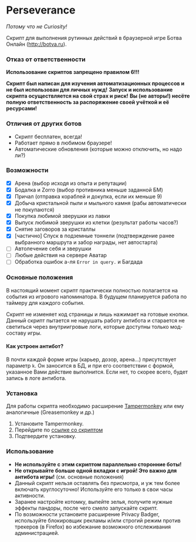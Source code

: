 # Perseverance
*Потому что не Curiosity!*

Скрипт для выполнения рутинных действий в браузерной игре Ботва Онлайн (http://botva.ru).

### Отказ от ответственности
**Использование скриптов запрещено правилом 6!!!**

**Скрипт был написан для изучения автоматизационных процессов и не был использован для личных нужд!**
**Запуск и использование скрипта осуществляется на свой страх и риск!**
**Вы (не авторы!) несёте полную ответственность за распоряжение своей учёткой и её ресурсами!**

### Отличия от других ботов
- Скрипт бесплатен, всегда!
- Работает прямо в любимом браузере!
- Автоматические обновления (которые можно отключить, но надо ли?)

### Возможности
- [x] Арена (выбор исходя из опыта и репутации)
- [x] Бодалка и Zorro (выбор противника меньше заданной БМ)
- [x] Причал (отправка кораблей и докупка, если их меньше 9)
- [x] Добыча кристальной пыли и мыльного камня (рабы автоматически не покупаются)
- [x] Покупка любимой зверушки из лавки
- [x] Выпуск любимой зверушки из клетки (результат работы часов?)
- [x] Снятие заговоров за кристаллы
- [x] [частично] Спуск в подземные тоннели (подтверждение ранее выбранного маршрута и забор награды, нет автостарта)
- [ ] Автолечение себя и зверушки
- [ ] Любые действия на сервере Аватар
- [ ] Обработка ошибок а-ля `Error in query.` и Багдада

### Основные положения
В настоящий момент скрипт практически полностью полагается на события из игрового напоминатора.
В будущем планируется работа по таймеру для каждого события.

Скрипт не изменяет код страницы и лишь нажимает на готовые кнопки.
Данный скрипт пытается не нарушать работу антибота и старается не светиться через внутриигровые логи, которые доступны только мод-составу игры.

#### Как устроен антибот?
В почти каждой форме игры (карьер, дозор, арена...) присутствует параметр `k`. Он заносится в БД, и при его соответствии с формой, указанное Вами действие выполнится.
Если нет, то скорее всего, будет запись в логе антибота.

### Установка
Для работы скрипта необходимо расширение [Tampermonkey](https://www.tampermonkey.net) или ему аналогичные (Greasemonkey и др.)
1. Установите Tampermonkey.
2. Перейдите по [ссылке со скриптом](https://github.com/BotvaPerseverance/Perseverance/raw/master/Perseverance.user.js)
3. Подтвердите установку.

### Использование
- **Не используйте с этим скриптом параллельно сторонние боты!**
- **Не открывайте больше одной вкладки с игрой! Это важно для антибота игры!** (см. основные положения)
- Данный скрипт нельзя оставлять без присмотра, и уж тем более включать круглосуточно! Используйте его только в свои часы активности.
- Заранее настройте котомку, выпейте зелья, получите нужные эффекты пандоры, после чего смело запускайте скрипт.
- По возможности установите расширение Privacy Badger, используйте блокировщик рекламы и/или строгий режим против трекеров (в Firefox) во избежание возможного отслеживания администрацией.
